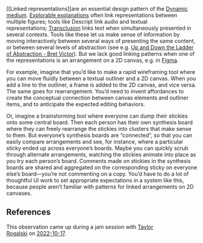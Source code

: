 [[Linked representations]]are an essential design pattern of the [Dynamic medium](https://notes.andymatuschak.org/zHYYdRPrLvyWy4xxXpNn4kE). [Explorable explanations](https://notes.andymatuschak.org/zRXEyTA5YxgqiBP3UE3C6si) often link representations between multiple figures; tools like Descript link audio and textual representations; [Transclusion](https://notes.andymatuschak.org/zVLVGffrkZiYmahXqFPQtP4) links text when simultaneously presented in several contexts. Tools like these let us make sense of information by moving interactively between several ways of presenting the same content, or between several levels of abstraction (see e.g. [Up and Down the Ladder of Abstraction - Bret Victor](https://notes.andymatuschak.org/zT6QcspwtJ55KAasV5jHwjJ)). But we lack good linking patterns when one of the representations is an arrangement on a 2D canvas, e.g. in [Figma](https://notes.andymatuschak.org/zF6yhcVZ2yT7xpRQTWBzstB).

For example, imagine that you’d like to make a rapid wireframing tool where you can move fluidly between a textual outliner and a 2D canvas. When you add a line to the outliner, a frame is added to the 2D canvas, and vice versa. The same goes for rearrangement. You’d need to invent affordances to create the conceptual connection between canvas elements and outliner items, and to anticipate the expected editing behaviors.

Or, imagine a brainstorming tool where everyone can dump their stickies onto some central board. Then each person has their own synthesis board where they can freely rearrange the stickies into clusters that make sense to them. But everyone’s synthesis boards are “connected”, so that you can easily compare arrangements and see, for instance, where a particular sticky ended up across everyone’s boards. Maybe you can quickly scrub through alternate arrangements, watching the stickies animate into place as you try each person’s board. Comments made on stickies in the synthesis boards are shared and aggregated on the corresponding sticky on everyone else’s board—you’re not commenting on a copy. You’d have to do a lot of thoughtful UI work to set appropriate expectations in a system like this, because people aren’t familiar with patterns for linked arrangements on 2D canvases.

## References

This observation came up during a jam session with [Taylor Rogalski](https://notes.andymatuschak.org/zJ1oPk8Ys7AnZ1CyL2a6LvL) on [2022-10-17](https://notes.andymatuschak.org/zXo7QcfJxM2CxwSxUtVWs5u).